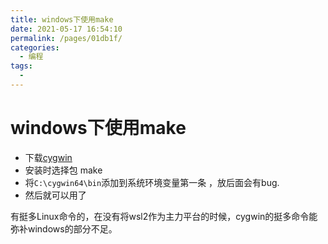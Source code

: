```yaml
---
title: windows下使用make
date: 2021-05-17 16:54:10
permalink: /pages/01db1f/
categories:
  - 编程
tags:
  - 
---
```


# windows下使用make

* 下载[cygwin](http://www.cygwin.com/)
* 安装时选择包 make
* 将`C:\cygwin64\bin`添加到系统环境变量第一条 ，放后面会有bug.
* 然后就可以用了

有挺多Linux命令的，在没有将wsl2作为主力平台的时候，cygwin的挺多命令能弥补windows的部分不足。
